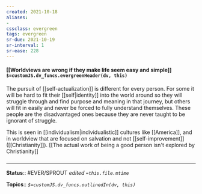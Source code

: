 ```yaml
---
created: 2021-10-18
aliases:
- 
cssclass: evergreen
tags: evergreen
sr-due: 2021-10-19
sr-interval: 1
sr-ease: 228
---
```

#### [[Worldviews are wrong if they make life seem easy and simple]] `$=customJS.dv_funcs.evergreenHeader(dv, this)`

The pursuit of [[self-actualization]] is different for every person. For some it will be hard to fit their [[self|identity]] into the world around so they will struggle through and find purpose and meaning in that journey, but others will fit in easily and never be forced to fully understand themselves. These people are the disadvantaged ones because they are never taught to be ignorant of struggle. 

This is seen in [[individualism|individualistic]] cultures like [[America]], and in worldview that are focused on salvation and not [[self-improvement]] ([[Christianity]]). [[The actual work of being a good person isn't explored by Christianity]]

### <hr class="footnote"/>

**Status**:: #EVER/SPROUT 
*edited `=this.file.mtime`*

**Topics**::
*`$=customJS.dv_funcs.outlinedIn(dv, this)`*



